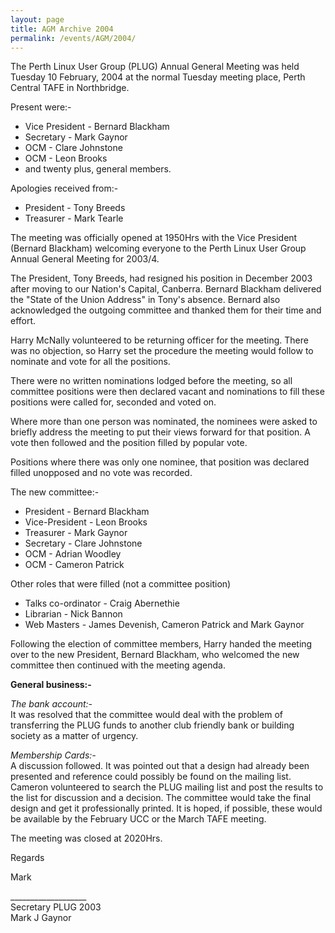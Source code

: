 ```yaml
---
layout: page
title: AGM Archive 2004
permalink: /events/AGM/2004/
---
```


<p>The Perth Linux User Group (PLUG) Annual General Meeting was held
Tuesday 10 February, 2004 at the normal Tuesday meeting place, Perth
Central TAFE in Northbridge.
<p>Present were:-
<ul><li>Vice President - Bernard Blackham
<li>Secretary - Mark Gaynor
<li>OCM - Clare Johnstone
<li>OCM - Leon Brooks
<li>and twenty plus, general members.</ul>
<p>Apologies received from:-
<ul><li>President - Tony Breeds
<li>Treasurer - Mark Tearle</ul>
<p>The meeting was officially opened at 1950Hrs with the Vice President (Bernard Blackham) welcoming everyone to the Perth Linux User Group Annual General Meeting for 2003/4.
<p>The President, Tony Breeds, had resigned his position in December 2003 after moving to our Nation's Capital, Canberra. Bernard Blackham delivered the &quot;State of the Union Address&quot; in Tony's absence. Bernard also acknowledged the outgoing committee and thanked them for their time and effort.

<p>Harry McNally volunteered to be returning officer for the meeting. There was no objection, so Harry set the procedure the meeting would follow to nominate and vote for all the positions.
<p>There were no written nominations lodged before the meeting, so all committee positions were then declared vacant and nominations to fill these positions were called for, seconded and voted on.
<p>Where more than one person was nominated, the nominees were asked to briefly address the meeting to put their views forward for that position. A vote then followed and the position filled by popular vote.
<p>Positions where there was only one nominee, that position was declared filled unopposed and no vote was recorded.
<p>The new committee:-
<ul><li>President - Bernard Blackham
<li>Vice-President - Leon Brooks
<li>Treasurer - Mark Gaynor
<li>Secretary - Clare Johnstone
<li>OCM - Adrian Woodley
<li>OCM - Cameron Patrick</ul>
<p>Other roles that were filled (not a committee position)
<ul><li>Talks co-ordinator - Craig Abernethie
<li>Librarian - Nick Bannon
<li>Web Masters - James Devenish, Cameron Patrick and Mark Gaynor</ul>

<p>Following the election of committee members, Harry handed the meeting over to the new President, Bernard Blackham, who welcomed the new committee then continued with the meeting agenda.
<p><b>General business:-</b>
<p><i>The bank account:-</i><br> It was resolved that the committee would deal with the problem of transferring the PLUG funds to another club friendly bank or building society as a matter of urgency.
<p><i>Membership Cards:-</i><br> A discussion followed. It was pointed out that a design had already been presented and reference could possibly be found on the mailing list. Cameron volunteered to search the PLUG mailing list and post the results to the list for discussion and a decision. The committee would take the final design and get it professionally printed. It is hoped, if possible, these would be available by the February UCC or the March TAFE meeting.
<p>The meeting was closed at 2020Hrs.
<p>Regards
<p>Mark
<p>
___________________<br>
Secretary PLUG 2003<br>
Mark J Gaynor<br>
